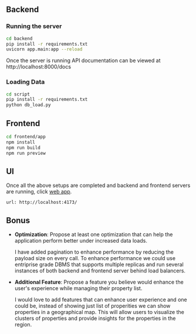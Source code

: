 ## Backend ##

### Running the server ###

```bash
cd backend
pip install -r requirements.txt
uvicorn app.main:app --reload
```

Once the server is running API documentation can be viewed at
http://localhost:8000/docs

### Loading Data ###

```bash
cd script
pip install -r requirements.txt
python db_load.py
```

## Frontend ##

```bash
cd frontend/app
npm install
npm run build
npm run preview
```

## UI ##
Once all the above setups are completed and backend and frontend servers are running, click [web app](http://localhost:4173/).

```
url: http://localhost:4173/
```

## Bonus ##
- **Optimization**: Propose at least one optimization that can help the application perform better under increased data loads.
  
    I have added pagination to enhance performance by reducing the payload size on every call. To enhance performance we could use entriprise grade DBMS that supports multiple replicas and run several instances of both backend and frontend server behind load balancers.

- **Additional Feature**: Propose a feature you believe would enhance the user's experience while managing their property list.

    I would love to add features that can enhance user experience and one could be, instead of showing just list of properities we can show properties in a geographical map. This will allow users to visualize the clusters of properties and provide insights for the properties in the region.